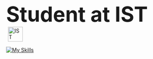 <span style="font-size:4em; font-weight:bold;">Student at IST</span>  
<a href="https://tecnico.ulisboa.pt/pt/" style="display:inline-block; vertical-align:middle;">
  <img src="https://i.imgur.com/zCCQwqL.png" alt="IST" width="40" style="vertical-align:middle; margin-left:5px;">
</a>  

[![My Skills](https://skillicons.dev/icons?i=anaconda,arduino,c,cpp,cmake,docker,figma,git,github,gitlab,grafana,java,octave,p5js,postgres,py,pytorch)](https://skillicons.dev)
